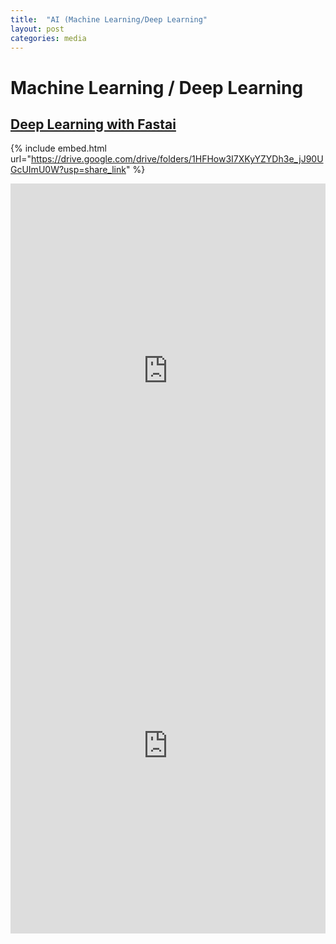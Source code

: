 ```yaml
---
title:  "AI (Machine Learning/Deep Learning"
layout: post
categories: media
---
```


# Machine Learning / Deep Learning

## [Deep Learning with Fastai](https://www.fast.ai/)
{% include embed.html url="https://drive.google.com/drive/folders/1HFHow3I7XKyYZYDh3e_jJ90UGcUImU0W?usp=share_link" %}

<iframe src="https://drive.google.com/drive/folders/1HFHow3I7XKyYZYDh3e_jJ90UGcUImU0W?usp=share_link" style="width:100%; height:600px; border:0;"></iframe>

<iframe src="https://drive.google.com/drive/folders/1HFHow3I7XKyYZYDh3e_jJ90UGcUImU0W?usp=share_link" style="width:100%; height:600px; border:0;"></iframe>


